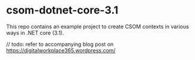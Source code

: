 # csom-dotnet-core-3.1
This repo contains an example project to create CSOM contexts in various ways in .NET core (3.1).

// todo: refer to accompanying blog post on https://digitalworkplace365.wordpress.com/
